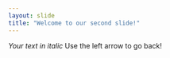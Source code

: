```yaml
---
layout: slide
title: "Welcome to our second slide!"
---
```

*Your text in italic*
Use the left arrow to go back!
